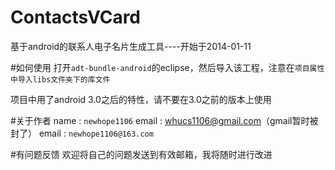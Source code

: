 ContactsVCard
=============

基于android的联系人电子名片生成工具----开始于2014-01-11

#如何使用
打开`adt-bundle-android`的eclipse，然后导入该工程，注意在`项目属性中导入libs文件夹下的库文件`

项目中用了android 3.0之后的特性，请不要在3.0之前的版本上使用

#关于作者
name : `newhope1106`
email : whucs1106@gmail.com（gmail暂时被封了）
email : `newhope1106@163.com`

#有问题反馈
欢迎将自己的问题发送到有效邮箱，我将随时进行改进
